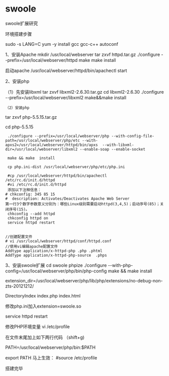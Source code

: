 swoole
======

swoole扩展研究



环境搭建步骤


sudo -s
LANG=C
yum -y install gcc gcc-c++ autoconf


1、安装Apache
   mkdir /usr/local/webserver
   tar zxvf httpd.tar.gz
   ./configure --prefix=/usr/local/webserver/httpd
   make 
   make install
   
   启动apache
   /usr/local/webserver/httpd/bin/apachectl start



2、安装php
   
   （1）先安装libxml
    tar zxvf libxml2-2.6.30.tar.gz
    cd libxml2-2.6.30
    ./configure --prefix=/usr/local/webserver/libxml2
    make&&make install

    （2）安装php
  tar zxvf php-5.5.15.tar.gz 
  
   cd php-5.5.15
   
     ./configure --prefix=/usr/local/webserver/php --with-config-file-path=/usr/local/webserver/php/etc --with-apxs2=/usr/local/webserver/httpd/bin/apxs  --with-libxml-dir=/usr/local/webserver/libxml2 --enable-soap --enable-socket    

     make && make  install
     
     cp php.ini-dist /usr/local/webserver/php/etc/php.ini  

     #cp /usr/local/webserver/httpd/bin/apachectl     /etc/rc.d/init.d/httpd
     #vi /etc/rc.d/init.d/httpd
     添加以下注释信息：
	# chkconfig: 345 85 15
	#  description: Activates/Deactivates Apache Web Server
	第一行3个数字参数意义分别为：哪些Linux级别需要启动httpd(3,4,5)；启动序号(85)；关闭序号(15)。
     chkconfig --add httpd
     chkconfig httpd on
     service httpd restart


    //创建配置文件 
    # vi /usr/local/webserver/httpd/conf/httpd.conf
    //使用vi编辑apache配置文件
    Addtype application/x-httpd-php .php .phtml  
    AddType application/x-httpd-php-source  .phps
    

3、安装swoole扩展
 cd swoole
phpize
./configure --with-php-config=/usr/local/webserver/php/bin/php-config
make &&  make install

extension_dir=/usr/local/webserver/php/lib/php/extensions/no-debug-non-zts-20121212/

DirectoryIndex index.php index.html

修改php.ini加入extension=swoole.so




service httpd restart


修改PHP环境变量
vi /etc/profile

在文件末尾加上如下两行代码 （shift+g)


PATH=/usr/local/webserver/php/bin:$PATH

export PATH
马上生效：
#source /etc/profile


搭建完毕

